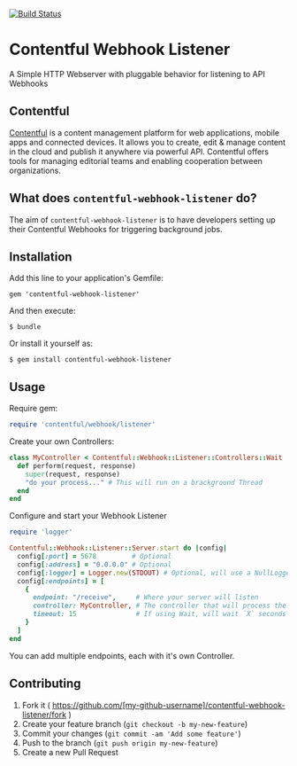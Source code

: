 [![Build Status](https://travis-ci.org/contentful/contentful-webhook-listener.rb.svg)](https://travis-ci.org/contentful/contentful-webhook-listener.rb)

# Contentful Webhook Listener

A Simple HTTP Webserver with pluggable behavior for listening to API Webhooks

## Contentful
[Contentful](http://www.contentful.com) is a content management platform for web applications,
mobile apps and connected devices. It allows you to create, edit & manage content in the cloud
and publish it anywhere via powerful API. Contentful offers tools for managing editorial
teams and enabling cooperation between organizations.

## What does `contentful-webhook-listener` do?
The aim of `contentful-webhook-listener` is to have developers setting up their Contentful
Webhooks for triggering background jobs.

## Installation

Add this line to your application's Gemfile:

    gem 'contentful-webhook-listener'

And then execute:

    $ bundle

Or install it yourself as:

    $ gem install contentful-webhook-listener

## Usage

Require gem:

```ruby
require 'contentful/webhook/listener'
```

Create your own Controllers:

```ruby
class MyController < Contentful::Webhook::Listener::Controllers::Wait
  def perform(request, response)
    super(request, response)
    "do your process..." # This will run on a brackground Thread
  end
end
```

Configure and start your Webhook Listener

```ruby
require 'logger'

Contentful::Webhook::Listener::Server.start do |config|
  config[:port] = 5678         # Optional
  config[:address] = "0.0.0.0" # Optional
  config[:logger] = Logger.new(STDOUT) # Optional, will use a NullLogger by default
  config[:endpoints] = [
    {
      endpoint: "/receive",     # Where your server will listen
      controller: MyController, # The controller that will process the endpoint
      timeout: 15               # If using Wait, will wait `X` seconds before executing
    }
  ]
end
```

You can add multiple endpoints, each with it's own Controller.

## Contributing

1. Fork it ( https://github.com/[my-github-username]/contentful-webhook-listener/fork )
2. Create your feature branch (`git checkout -b my-new-feature`)
3. Commit your changes (`git commit -am 'Add some feature'`)
4. Push to the branch (`git push origin my-new-feature`)
5. Create a new Pull Request
